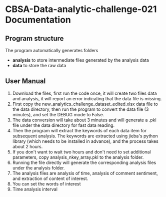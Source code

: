 # CBSA-Data-analytic-challenge-021 Documentation

## Program structure

The program automatically generates folders	

- **analysis**  to store intermediate files generated by the analysis data
- **data**  to store the raw data



## User Manual

1. Download the files, first run the code once, it will create two files data and analysis, it will report an error indicating that the data file is missing.
2. First copy the new_analytics_challenge_dataset_edited.xlsx data file to the data directory, then run the program to convert the data file (3 minutes), and set the DEBUG mode to False.
3. The data conversion will take about 3 minutes and will generate a .pkl file under the data directory for fast data reading.
4. Then the program will extract the keywords of each data item for subsequent analysis. The keywords are extracted using jieba's python library (which needs to be installed in advance), and the process takes about 2 hours.
5. If you don't want to wait two hours and don't need to set additional parameters, copy analysis_nkey_array.pkl to the analysis folder.
6. Running the file directly will generate the corresponding analysis files under the analysis folder.
7. The analysis files are analysis of time, analysis of comment sentiment, and extraction of content of interest.
8. You can set the words of interest
9. Time analysis interval

